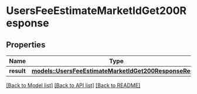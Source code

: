 # UsersFeeEstimateMarketIdGet200Response

## Properties

Name | Type | Description | Notes
------------ | ------------- | ------------- | -------------
**result** | [**models::UsersFeeEstimateMarketIdGet200ResponseResult**](_users_fee_estimate__market_id__get_200_response_result.md) |  | 

[[Back to Model list]](../README.md#documentation-for-models) [[Back to API list]](../README.md#documentation-for-api-endpoints) [[Back to README]](../README.md)


